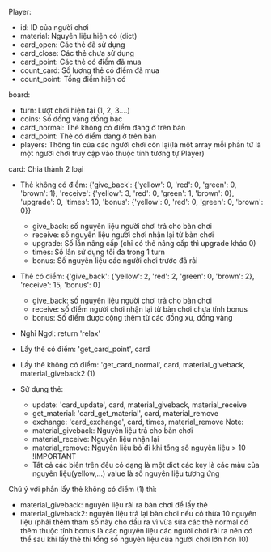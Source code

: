 Player:
  - id: ID của người chơi
  - material: Nguyên liệu hiện có (dict)
  - card_open: Các thẻ đã sử dụng
  - card_close: Các thẻ chưa sử dụng
  - card_point: Các thẻ có điểm đã mua
  - count_card: Số lượng thẻ có điểm đã mua
  - count_point: Tổng điểm hiện có
 
 board:
  - turn: Lượt chơi hiện tại (1, 2, 3....)
  - coins: Số đồng vàng đồng bạc
  - card_normal: Thẻ không có điểm đang ở trên bàn
  - card_point: Thẻ có điểm đang ở trên bàn
  - players: Thông tin của các người chơi còn lại(là một array mỗi phần tử là một người chơi truy cập vào thuộc tính tương tự Player)
 
 card: Chia thành 2 loại
  - Thẻ không có điểm: {'give_back': {'yellow': 0, 'red': 0, 'green': 0, 'brown': 1}, 'receive': {'yellow': 3, 'red': 0, 'green': 1, 'brown': 0}, 'upgrade': 0, 'times': 10, 'bonus': {'yellow': 0, 'red': 0, 'green': 0, 'brown': 0}}
      - give_back: số nguyên liệu người chơi trả cho bàn chơi
      - receive: số nguyên liệu người chơi nhận lại từ bàn chơi
      - upgrade: Số lần nâng cấp (chỉ có thẻ nâng cấp thì upgrade khác 0)
      - times: Số lần sử dụng tối đa trong 1 turn
      - bonus: Số nguyên liệu các người chơi trước đã rải
      
  - Thẻ có điểm: {'give_back': {'yellow': 2, 'red': 2, 'green': 0, 'brown': 2}, 'receive': 15, 'bonus': 0}
      - give_back: số nguyên liệu người chơi trả cho bàn chơi
      - receive: số điểm người chơi nhận lại từ bàn chơi chưa tính bonus
      - bonus: Số điểm được cộng thêm từ các đồng xu, đồng vàng
  
  
 

- Nghỉ Ngơi: return 'relax'
- Lấy thẻ có điểm: 'get_card_point', card
- Lấy thẻ không có điểm: 'get_card_normal', card, material_giveback, material_giveback2 (1)
- Sử dụng thẻ:
    - update: 'card_update', card, material_giveback, material_receive
    - get_material: 'card_get_material', card, material_remove
    - exchange: 'card_exchange', card, times, material_remove
Note:
    - material_giveback: Nguyên liệu trả cho bàn chơi
    - material_receive: Nguyên liệu nhận lại
    - material_remove: Nguyên liệu bỏ đi khi tổng số nguyên liệu > 10
    !IMPORTANT
    - Tất cả các biến trên đều có dạng là một dict
        các key là các màu của nguyên liệu(yellow,...)
        value là số nguyên liệu tương ứng


Chú ý với phần lấy thẻ không có điểm (1) thì:
  - material_giveback: nguyên liệu rải ra bàn chơi để lấy thẻ
  - material_giveback2: nguyên liệu trả lại bàn chơi nếu có thừa 10 nguyên liệu (phải thêm tham số này cho đầu ra vì vừa sửa các thẻ normal có thêm thuộc tính bonus là các nguyên liệu các người chơi rải ra nên có thể sau khi lấy thẻ thì tổng số nguyên liệu của người chơi lớn hơn 10)
